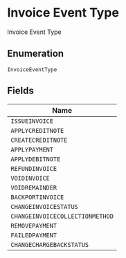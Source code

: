
# Invoice Event Type

Invoice Event Type

## Enumeration

`InvoiceEventType`

## Fields

| Name |
|  --- |
| `ISSUEINVOICE` |
| `APPLYCREDITNOTE` |
| `CREATECREDITNOTE` |
| `APPLYPAYMENT` |
| `APPLYDEBITNOTE` |
| `REFUNDINVOICE` |
| `VOIDINVOICE` |
| `VOIDREMAINDER` |
| `BACKPORTINVOICE` |
| `CHANGEINVOICESTATUS` |
| `CHANGEINVOICECOLLECTIONMETHOD` |
| `REMOVEPAYMENT` |
| `FAILEDPAYMENT` |
| `CHANGECHARGEBACKSTATUS` |

